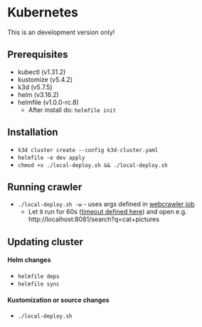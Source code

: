 # Kubernetes

This is an development version only!

## Prerequisites

- kubectl (v1.31.2)
- kustomize (v5.4.2)
- k3d (v5.7.5)
- helm (v3.16.2)
- helmfile (v1.0.0-rc.8)
  - After install do: `helmfile init`

## Installation

- `k3d cluster create --config k3d-cluster.yaml`
- `helmfile -e dev apply`
- `chmod +x ./local-deploy.sh && ./local-deploy.sh`

## Running crawler

- `./local-deploy.sh -w` - uses args defined in [webcrawler job](../k8s/base/manifests/webcrawler/job.yaml)
  - Let it run for 60s ([timeout defined here](./base/manifests/webcrawler/job.yaml)) and open e.g. http://localhost:8081/search?q=cat+pictures

## Updating cluster

#### Helm changes

- `helmfile deps`
- `helmfile sync`

#### Kustomization or source changes

- `./local-deploy.sh`
